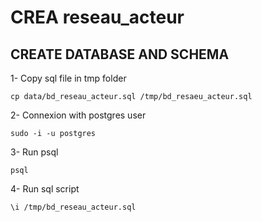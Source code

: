 # CREA reseau_acteur

## CREATE DATABASE AND SCHEMA
1- Copy sql file in tmp folder
```
cp data/bd_reseau_acteur.sql /tmp/bd_resaeu_acteur.sql
```
2- Connexion with postgres user
```
sudo -i -u postgres
```
3- Run psql
```
psql
```
4- Run sql script
```
\i /tmp/bd_reseau_acteur.sql
```
